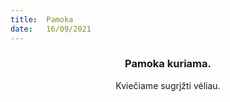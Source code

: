 ```yaml
---
title:  Pamoka
date:   16/09/2021
---
```


### <center>Pamoka kuriama.</center>
<center>Kviečiame sugrįžti vėliau.</center>